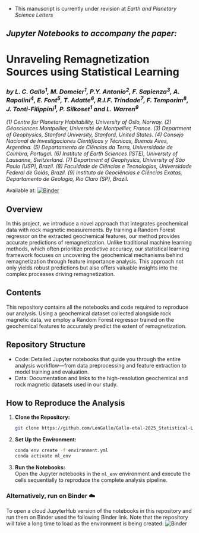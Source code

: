 - This manuscript is currently under revision at *Earth and Planetary Science Letters*

## ***Jupyter Notebooks to accompany the paper:***
    
# **Unraveling Remagnetization Sources using Statistical Learning**

### *by L. C. Gallo<sup>1</sup>, M. Domeier<sup>1</sup>, P.Y. Antonio<sup>2</sup>, F. Sapienza<sup>3</sup>, A. Rapalini<sup>4</sup>, E. Font<sup>5</sup>, T. Adatte<sup>6</sup>, R.I.F. Trindade<sup>7</sup>, F. Temporim<sup>8</sup>, J. Tonti-Filippini<sup>1</sup>, P. Silkoset<sup>1</sup> and L. Warren<sup>9</sup>*


*(1) Centre for Planetary Habitability, University of Oslo, Norway.* *(2) Géosciences Montpellier, Université de Montpellier, France.* *(3) Department of Geophysics, Stanford University, Stanford, United States.* *(4) Consejo Nacional de Investigaciones Científicas y Técnicas, Buenos Aires, Argentina.* *(5) Departamento de Ciências da Terra, Universidade de Coimbra, Portugal.* *(6) Institute of Earth Sciences (ISTE), University of Lausanne, Switzerland.*  *(7) Department of Geophysics, University of São Paulo (USP), Brazil.*  *(8) Faculdade de Ciências e Tecnologias, Universidade Federal de Goiás, Brazil.*  *(9) Instituto de Geociências e Ciências Exatas, Departamento de Geologia, Rio Claro (SP), Brazil.*

Available at: [![Binder](https://mybinder.org/badge_logo.svg)]()
## Overview 

In this project, we introduce a novel approach that integrates geochemical data with rock magnetic measurements. By training a Random Forest regressor on the extracted geochemical features, our method provides accurate predictions of remagnetization. Unlike traditional machine learning methods, which often prioritize predictive accuracy, our statistical learning framework focuses on uncovering the geochemical mechanisms behind remagnetization through feature importance analysis. This approach not only yields robust predictions but also offers valuable insights into the complex processes driving remagnetization.

## Contents

This repository contains all the notebooks and code required to reproduce our analysis. Using a geochemical dataset collected alongside rock magnetic data, we employ a Random Forest regressor trained on the geochemical features to accurately predict the extent of remagnetization.

## Repository Structure
 - Code: Detailed Jupyter notebooks that guide you through the entire analysis workflow—from data preprocessing and feature extraction to model training and evaluation.
 - Data: Documentation and links to the high-resolution geochemical and rock magnetic datasets used in our study.

## How to Reproduce the Analysis

1. **Clone the Repository:**  
   ```bash
   git clone https://github.com/LenGallo/Gallo-etal-2025_Statistical-Learning-Remagnetizations

2. **Set Up the Environment:**  
   ```bash
   conda env create -f environment.yml
   conda activate ml_env
3. **Run the Notebooks:**  
Open the Jupyter notebooks in the `ml_env` environment and execute the cells sequentially to reproduce the complete analysis pipeline.

### Alternatively, run on Binder ☁️

To open a cloud JupyterHub version of the notebooks in this repository and run them on Binder used the following Binder link. Note that the repository will take a long time to load as the environment is being created: ![Binder](https://mybinder.org/badge_logo.svg)

